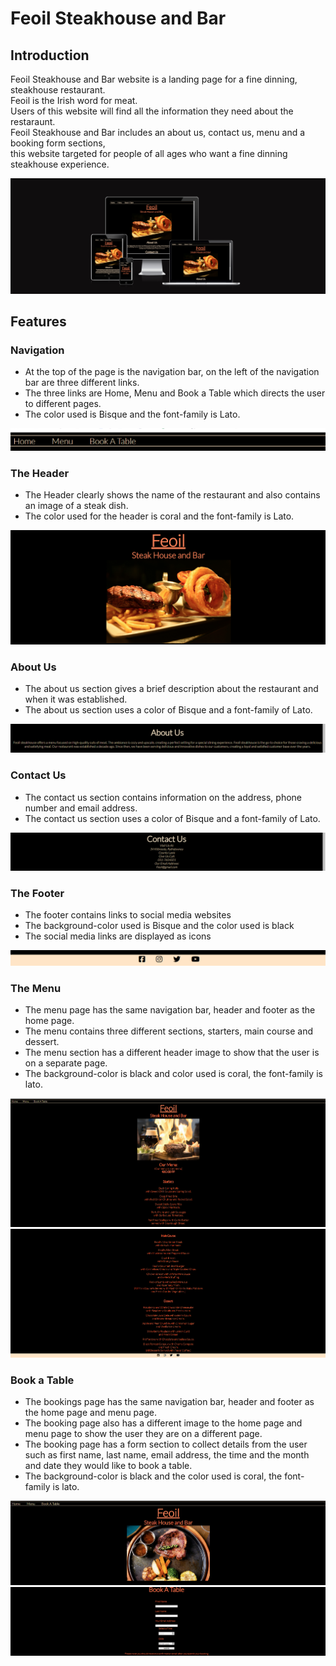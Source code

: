 <h1>Feoil Steakhouse and Bar</h1>

<h2>Introduction</h2>

Feoil Steakhouse and Bar website is a landing page for a fine dinning, steakhouse restaurant.<br>
Feoil is the Irish word for meat.<br>
Users of this website will find all the information they need about the restaraunt.<br>
Feoil Steakhouse and Bar includes an about us, contact us, menu and a booking form sections,<br>
this website targeted for people of all ages who want a fine dinning steakhouse experience.

<img src="assets/images/Am I Responsive_ - Google Chrome 15_03_2024 19_26_14.png">

<h2>Features</h2>
<h3>Navigation</h3>
<ul>
<li>At the top of the page is the navigation bar, on the left of the navigation bar are three different links.</li>
<li>The three links are Home, Menu and Book a Table which directs the user to different pages.</li>
<li>The color used is Bisque and the font-family is Lato.</li>
</ul>
<img src="assets/images/Am I Responsive_ - Google Chrome 15_03_2024 19_42_40.png">

<h3>The Header</h3>
<ul>
<li>The Header clearly shows the name of the restaurant and also contains an image of a steak dish. </li>
<li>The color used for the header is coral and the font-family is Lato.</li>
</ul>
<img src="assets/images/Header.png">

<h3>About Us</h3>
<ul>
<li>The about us section gives a brief description about the restaurant and when it was established.</li>
<li>The about us section uses a color of Bisque and a font-family of Lato. </li>
</ul>
<img src="assets/images/About us.png">

<h3>Contact Us</h3>
<ul>
<li>The contact us section contains information on the address, phone number and email address.</li>
<li>The contact us section uses a color of Bisque and a font-family of Lato. </li>
</ul>
<img src="assets/images/Contact us.png">

<h3>The Footer</h3>
<ul>
<li>The footer contains links to social media websites</li>
<li>The background-color used is Bisque and the color used is black</li>
<li>The social media links are displayed as icons </li>
</ul>
<img src="assets/images/Footer.png">

<h3>The Menu</h3>
<ul>
<li>The menu page has the same navigation bar, header and footer as the home page. </li>
<li>The menu contains three different sections, starters, main course and dessert.</li>
<li>The menu section has a different header image to show that the user is on a separate page.</li>
<li>The background-color is black and color used is coral, the font-family is lato.</li>
</ul>
<img src="assets/images/Menu 1.png">
<img src="assets/images/Menu 2.png">

<h3>Book a Table</h3>
<ul>
<li>The bookings page has the same navigation bar, header and footer as the home page and menu page.</li>
<li>The booking page also has a different image to the home page and menu page to show the user they are on a different page.</li>
<li>The booking page has a form section to collect details from the user such as first name, last name, email address, the time  and the month and date they would like to book a table.</li>
<li>The background-color is black and the color used is coral, the font-family is lato.</li>
</ul>
<img src="assets/images/Bookings 1.png">
<img src="assets/images/Bookings 2.png">


